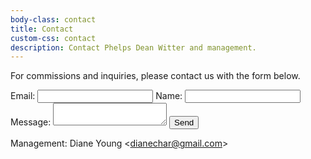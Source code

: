 ```yaml
---
body-class: contact
title: Contact
custom-css: contact
description: Contact Phelps Dean Witter and management.
---
```


For commissions and inquiries, please contact us with the form below.

<form
  action="https://formspree.io/f/xoqrzjaw"
  method="POST"
>
  <label>
    Email:
    <input type="email" name="email">
  </label>
  <label>
  	Name:
    <input type="name" name="name">
  </label>
  <label>
    Message:
    <textarea name="message"></textarea>
  </label>
  <!-- your other form fields go here -->
  <button type="submit">Send</button>
</form>

Management: Diane Young <[dianechar@gmail.com](mailto:dianechar@gmail.com)>